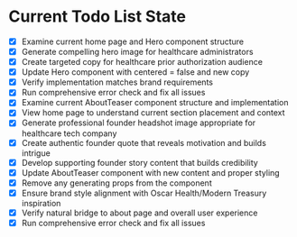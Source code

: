 <!-- DO NOT EDIT - Managed by todo_list tool -->
<!-- Updated: 2025-09-25T19:16:22.611Z -->

# Current Todo List State

- [x] Examine current home page and Hero component structure
- [x] Generate compelling hero image for healthcare administrators
- [x] Create targeted copy for healthcare prior authorization audience
- [x] Update Hero component with centered = false and new copy
- [x] Verify implementation matches brand requirements
- [x] Run comprehensive error check and fix all issues
- [x] Examine current AboutTeaser component structure and implementation
- [x] View home page to understand current section placement and context
- [x] Generate professional founder headshot image appropriate for healthcare tech company
- [x] Create authentic founder quote that reveals motivation and builds intrigue
- [x] Develop supporting founder story content that builds credibility
- [x] Update AboutTeaser component with new content and proper styling
- [x] Remove any generating props from the component
- [x] Ensure brand style alignment with Oscar Health/Modern Treasury inspiration
- [x] Verify natural bridge to about page and overall user experience
- [x] Run comprehensive error check and fix all issues
